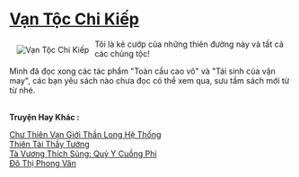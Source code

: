 <a href="https://truyenwiki.net/van-toc-chi-kiep.35054/" title="Vạn Tộc Chi Kiếp"><h1>Vạn Tộc Chi Kiếp</h1></a><div style="display:table"><img align="right" style="float: left; padding: 10px;" src="https://truyenwiki.net/a/img/str/src/35054.jpg" alt="Vạn Tộc Chi Kiếp">Tôi là kẻ cướp của những thiên đường này và tất cả các chủng tộc!<p></p> Mình đã đọc xong các tác phẩm "Toàn cầu cao võ" và "Tái sinh của vận may", các bạn yêu sách nào chưa đọc có thể xem qua, sưu tầm sách mới từ từ nhé.</div><p><br><b>Truyện Hay Khác :</b></p><a href="https://truyenwiki.net/chu-thien-van-gioi-than-long-he-thong.35758/" alt="Chư Thiên Vạn Giới Thần Long Hệ Thống">Chư Thiên Vạn Giới Thần Long Hệ Thống</a><br/><a href="https://sangtacviet.wordpress.com/2020/10/22/thien-tai-thay-tuong/" alt="Thiên Tài Thầy Tướng">Thiên Tài Thầy Tướng</a><br/><a href="https://github.com/nownovels/wikidich/tree/master/truyenhay/35782" alt="Tà Vương Thích Sủng: Quỷ Y Cuồng Phi">Tà Vương Thích Sủng: Quỷ Y Cuồng Phi</a><br/><a href="https://github.com/nownovels/wikidich/tree/master/truyenhay/36469" alt="Đô Thị Phong Vân">Đô Thị Phong Vân</a><br/>